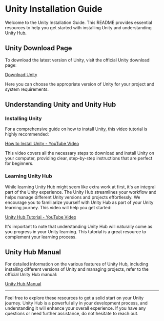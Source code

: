 # Unity Installation Guide

Welcome to the Unity Installation Guide. This README provides essential resources to help you get started with installing Unity and understanding Unity Hub.

## Unity Download Page

To download the latest version of Unity, visit the official Unity download page:

[Download Unity](https://unity.com/download)

Here you can choose the appropriate version of Unity for your project and system requirements.

## Understanding Unity and Unity Hub

### Installing Unity
For a comprehensive guide on how to install Unity, this video tutorial is highly recommended:

[How to Install Unity - YouTube Video](https://www.youtube.com/watch?v=Kh_FD0Ypdhg)

This video covers all the necessary steps to download and install Unity on your computer, providing clear, step-by-step instructions that are perfect for beginners.

### Learning Unity Hub
While learning Unity Hub might seem like extra work at first, it's an integral part of the Unity experience. The Unity Hub streamlines your workflow and helps manage different Unity versions and projects effortlessly. We encourage you to familiarize yourself with Unity Hub as part of your Unity learning journey. This video will help you get started:

[Unity Hub Tutorial - YouTube Video](https://www.youtube.com/watch?v=IArHxnGx-tc)

It's important to note that understanding Unity Hub will naturally come as you progress in your Unity learning. This tutorial is a great resource to complement your learning process.

## Unity Hub Manual

For detailed information on the various features of Unity Hub, including installing different versions of Unity and managing projects, refer to the official Unity Hub manual:

[Unity Hub Manual](https://docs.unity3d.com/hub/manual/index.html)

---

Feel free to explore these resources to get a solid start on your Unity journey. Unity Hub is a powerful ally in your development process, and understanding it will enhance your overall experience. If you have any questions or need further assistance, do not hesitate to reach out.

